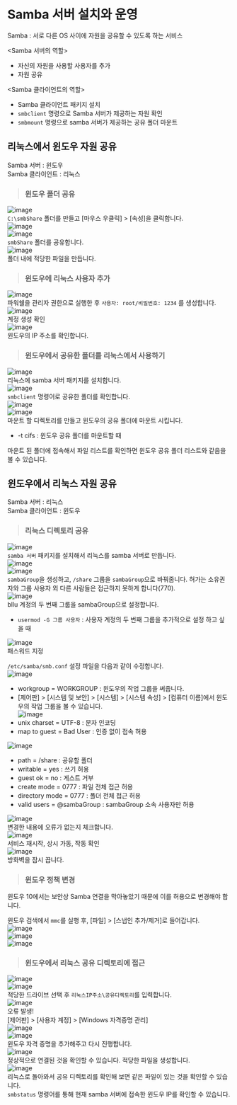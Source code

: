 # Samba 서버 설치와 운영

Samba : 서로 다른 OS 사이에 자원을 공유할 수 있도록 하는 서비스

<Samba 서버의 역할>   
* 자신의 자원을 사용할 사용자를 추가
* 자원 공유

<Samba 클라이언트의 역할>   
* Samba 클라이언트 패키지 설치
* `smbclient` 명령으로 Samba 서버가 제공하는 자원 확인
* `smbmount` 명령으로 samba 서버가 제공하는 공유 폴더 마운트

## 리눅스에서 윈도우 자원 공유

Samba 서버 : 윈도우   
Samba 클라이언트 : 리눅스   

> <h3>윈도우 폴더 공유</h3>

![image](https://user-images.githubusercontent.com/43658658/140269520-2d2e056a-9584-46e3-b015-ccda362f610c.png)   
`C:\smbShare` 폴더를 만들고 [마우스 우클릭] > [속성]을 클릭합니다.   
![image](https://user-images.githubusercontent.com/43658658/140269693-bfee245d-16d7-473a-a958-23097c99ce4c.png)   
![image](https://user-images.githubusercontent.com/43658658/140269797-d765f7c8-58e3-4351-a3f0-33cd79c5d9ea.png)   
`smbShare` 폴더를 공유합니다.   
![image](https://user-images.githubusercontent.com/43658658/140269888-d2e493fe-4bef-430e-9c23-985130695bf5.png)   
폴더 내에 적당한 파일을 만듭니다.

> <h3>윈도우에 리눅스 사용자 추가</h3>

![image](https://user-images.githubusercontent.com/43658658/140270332-ffed05ef-28ae-4046-a741-080278b608ac.png)   
파워쉘을 관리자 권한으로 실행한 후 `사용자: root/비밀번호: 1234` 를 생성합니다.   
![image](https://user-images.githubusercontent.com/43658658/140270495-080ea8bb-ff61-4956-b62e-3ded82638ffd.png)   
계정 생성 확인   
![image](https://user-images.githubusercontent.com/43658658/140270564-919ece0a-10f4-4dca-9514-4306005abdd3.png)   
윈도우의 IP 주소를 확인합니다.

> <h3>윈도우에서 공유한 폴더를 리눅스에서 사용하기</h3>

![image](https://user-images.githubusercontent.com/43658658/140276825-14953563-c449-4b96-859c-6ebc700aa4d9.png)   
리눅스에 samba 서버 패키지를 설치합니다.   
![image](https://user-images.githubusercontent.com/43658658/140284264-3ad01c17-896f-4980-8155-9443428d00fb.png)   
`smbclient` 명령어로 공유한 폴더를 확인합니다.   
![image](https://user-images.githubusercontent.com/43658658/140285036-81ed187d-9c37-4eb2-b15e-1b68e319da43.png)   
![image](https://user-images.githubusercontent.com/43658658/140285122-d551bea0-69c2-4916-879d-e6c810a2b0de.png)   
마운트 할 디렉토리를 만들고 윈도우의 공유 폴더에 마운트 시킵니다.   
* -t cifs : 윈도우 공유 폴더를 마운트할 때

마운트 된 폴더에 접속해서 파일 리스트를 확인하면 윈도우 공유 폴더 리스트와 같음을 볼 수 있습니다.   

## 윈도우에서 리눅스 자원 공유

Samba 서버 : 리눅스   
Samba 클라이언트 : 윈도우   

> <h3>리눅스 디렉토리 공유</h3>

![image](https://user-images.githubusercontent.com/43658658/140286626-35985e68-e965-4fbe-9406-3787bcf33589.png)   
`samba 서버` 패키지를 설치해서 리눅스를 samba 서버로 만듭니다.   
![image](https://user-images.githubusercontent.com/43658658/140287005-9edecde9-ecb5-4b32-a53b-52897f2d93d5.png)   
![image](https://user-images.githubusercontent.com/43658658/140287057-c34261a8-153e-4fc9-84f3-2719dcf98e11.png)   
`sambaGroup`을 생성하고, `/share` 그룹을 `sambaGroup`으로 바꿔줍니다. 허가는 소유권자와 그룹 사용자 외 다른 사람들은 접근하지 못하게 합니다(770).   
![image](https://user-images.githubusercontent.com/43658658/140287096-c3ed8782-9375-43eb-a2a9-fe9a08524773.png)   
bllu 계정의 두 번째 그룹을 sambaGroup으로 설정합니다.   
* `usermod -G 그룹 사용자` : 사용자 계정의 두 번째 그룹을 추가적으로 설정 하고 싶을 때   

![image](https://user-images.githubusercontent.com/43658658/140287177-e0a2efe6-e088-4198-8c27-3050dc5a617e.png)   
패스워드 지정

`/etc/samba/smb.conf` 설정 파일을 다음과 같이 수정합니다.   
![image](https://user-images.githubusercontent.com/43658658/140288710-7e8ecd32-3673-477f-be1e-cfc7347584dd.png)   
* workgroup = WORKGROUP : 윈도우의 작업 그룹을 써줍니다.
* [제어판] > [시스템 및 보안] > [시스템] > [시스템 속성] > [컴퓨터 이름]에서 윈도우의 작업 그룹을 볼 수 있습니다.   
![image](https://user-images.githubusercontent.com/43658658/140291051-082fb8b6-7b8c-4a07-940f-49c5172d1076.png)   
* unix charset = UTF-8 : 문자 인코딩
* map to guest = Bad User : 인증 없이 접속 허용

![image](https://user-images.githubusercontent.com/43658658/140289502-686b0a07-0ff2-4e9d-9a76-437b12a26356.png)   
* path = /share : 공유할 폴더
* writable = yes : 쓰기 허용
* guest ok = no : 게스트 거부
* create mode = 0777 : 파일 전체 접근 허용
* directory mode = 0777 : 폴더 전체 접근 허용
* valid users = @sambaGroup : sambaGroup 소속 사용자만 허용

![image](https://user-images.githubusercontent.com/43658658/140291409-8fcdeb4e-53ef-4f9c-a8ef-aefdcd4ec875.png)   
변경한 내용에 오류가 없는지 체크합니다.   
![image](https://user-images.githubusercontent.com/43658658/140291767-42fc5616-4569-4d0c-802c-e0f20e769394.png)   
서비스 재시작, 상시 가동, 작동 확인   
![image](https://user-images.githubusercontent.com/43658658/140291842-9cf2d750-ec7d-45d7-ae7d-b9b03e42a00c.png)   
방화벽을 잠시 끕니다.

> <h3>윈도우 정책 변경</h3>

윈도우 10에서는 보안상 Samba 연결을 막아놓았기 때문에 이를 허용으로 변경해야 합니다.

윈도우 검색에서 `mmc`를 실행 후, [파일] > [스냅인 추가/제거]로 들어갑니다.   
![image](https://user-images.githubusercontent.com/43658658/140292373-d8cdd9a1-9080-43fb-a46a-e1b14ae05e1a.png)   
![image](https://user-images.githubusercontent.com/43658658/140292719-8d1544ac-48de-4c86-963e-47ad103addf1.png)   
![image](https://user-images.githubusercontent.com/43658658/140292969-5a1d8d95-bc3d-4735-ac07-25fffe1112cb.png)   

> <h3>윈도우에서 리눅스 공유 디렉토리에 접근</h3>

![image](https://user-images.githubusercontent.com/43658658/140293482-deed1a8a-5693-465d-abb6-f2492db09c55.png)   
![image](https://user-images.githubusercontent.com/43658658/140294436-0fbe3c51-e1ee-4fac-b90c-95175b8881fa.png)   
적당한 드라이브 선택 후 `리눅스IP주소\공유디렉토리`를 입력합니다.   
![image](https://user-images.githubusercontent.com/43658658/140297257-c89dfe77-f24f-4f86-afe2-1a96383cd2cc.png)   
오류 발생!   
[제어판] > [사용자 계정] > [Windows 자격증명 관리]   
![image](https://user-images.githubusercontent.com/43658658/140297432-4420f054-259b-431b-9785-b87b6aab71db.png)   
![image](https://user-images.githubusercontent.com/43658658/140297506-3ccc40ca-8f69-4d7a-af7e-b6bd440c9c6b.png)   
윈도우 자격 증명을 추가해주고 다시 진행합니다.   
![image](https://user-images.githubusercontent.com/43658658/140297753-c6ccdfca-d874-4442-afa8-7b46a4b0f587.png)   
정상적으로 연결된 것을 확인할 수 있습니다. 적당한 파일을 생성합니다.   
![image](https://user-images.githubusercontent.com/43658658/140298069-479bc00d-8ceb-43e4-8fa2-66bfd48db2b8.png)   
리눅스로 돌아와서 공유 디렉토리를 확인해 보면 같은 파일이 있는 것을 확인할 수 있습니다.   
`smbstatus` 명령어를 통해 현재 samba 서버에 접속한 윈도우 IP를 확인할 수 있습니다.





